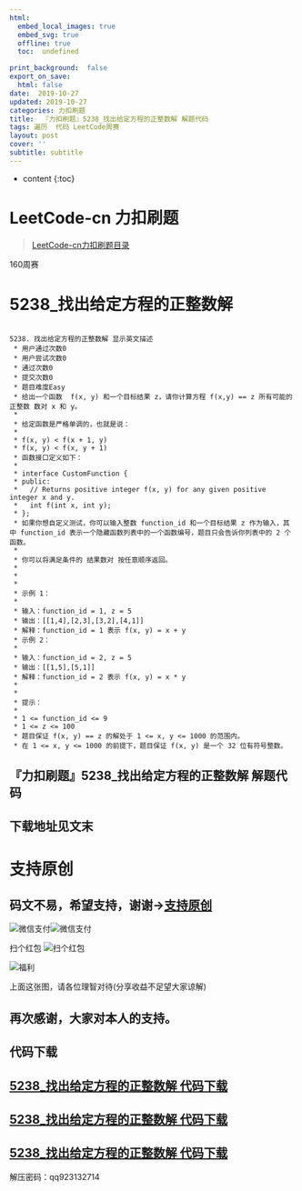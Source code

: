 ```yaml
---
html:
  embed_local_images: true
  embed_svg: true
  offline: true
  toc:  undefined

print_background:  false
export_on_save:
  html: false
date:  2019-10-27
updated: 2019-10-27
categories: 力扣刷题
title:  『力扣刷题』5238_找出给定方程的正整数解 解题代码
tags: 遍历  代码 LeetCode周赛
layout: post
cover: ''
subtitle: subtitle
---
```



* content
{:toc}

# LeetCode-cn 力扣刷题

> [LeetCode-cn力扣刷题目录](https://qq923132714.github.io/categories/ "LeetCode-cn力扣刷题目录")

160周赛
# 5238_找出给定方程的正整数解

```

5238. 找出给定方程的正整数解 显示英文描述
 * 用户通过次数0
 * 用户尝试次数0
 * 通过次数0
 * 提交次数0
 * 题目难度Easy
 * 给出一个函数  f(x, y) 和一个目标结果 z，请你计算方程 f(x,y) == z 所有可能的正整数 数对 x 和 y。
 *
 * 给定函数是严格单调的，也就是说：
 *
 * f(x, y) < f(x + 1, y)
 * f(x, y) < f(x, y + 1)
 * 函数接口定义如下：
 *
 * interface CustomFunction {
 * public:
 *   // Returns positive integer f(x, y) for any given positive integer x and y.
 *   int f(int x, int y);
 * };
 * 如果你想自定义测试，你可以输入整数 function_id 和一个目标结果 z 作为输入，其中 function_id 表示一个隐藏函数列表中的一个函数编号，题目只会告诉你列表中的 2 个函数。
 *
 * 你可以将满足条件的 结果数对 按任意顺序返回。
 *
 *
 *
 * 示例 1：
 *
 * 输入：function_id = 1, z = 5
 * 输出：[[1,4],[2,3],[3,2],[4,1]]
 * 解释：function_id = 1 表示 f(x, y) = x + y
 * 示例 2：
 *
 * 输入：function_id = 2, z = 5
 * 输出：[[1,5],[5,1]]
 * 解释：function_id = 2 表示 f(x, y) = x * y
 *
 *
 * 提示：
 *
 * 1 <= function_id <= 9
 * 1 <= z <= 100
 * 题目保证 f(x, y) == z 的解处于 1 <= x, y <= 1000 的范围内。
 * 在 1 <= x, y <= 1000 的前提下，题目保证 f(x, y) 是一个 32 位有符号整数。

 ```

## 『力扣刷题』5238_找出给定方程的正整数解 解题代码


## 下载地址见文末

# 支持原创


## 码文不易，希望支持，谢谢->**[支持原创](http://blog.csdn.net/qq923132714/article/details/79399145)**
![微信支付](https://raw.githubusercontent.com/923132714/my_picture/master/blog/support/weixin.png)![微信支付](https://raw.githubusercontent.com/923132714/my_picture/master/blog/support/支付宝.png)

扫个红包
![扫个红包](https://raw.githubusercontent.com/923132714/my_picture/master/blog/support/扫码领红包.png "扫码领红包")

![福利](https://github.com/923132714/my_picture/blob/master/blog/support/%E7%A6%8F%E5%88%A9.png?raw=true "福利")

上面这张图，请各位理智对待(分享收益不足望大家谅解)

## 再次感谢，大家对本人的支持。


## **代码下载**

## [5238_找出给定方程的正整数解 代码下载](http://gestyy.com/w5vD63 "5238_找出给定方程的正整数解 代码下载")

## [5238_找出给定方程的正整数解 代码下载](https://t00y.com/file/16848854-404356027 "5238_找出给定方程的正整数解 代码下载")

## [5238_找出给定方程的正整数解 代码下载](http://eunsetee.com/e68Q "5238_找出给定方程的正整数解 代码下载")


解压密码：qq923132714
